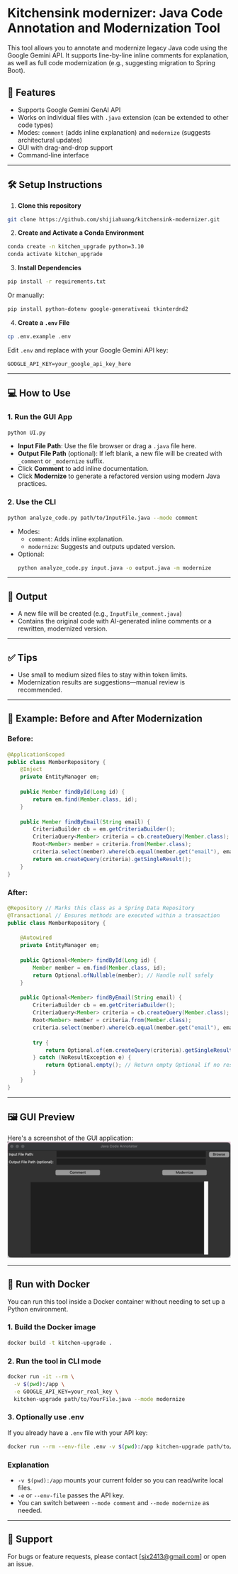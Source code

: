 # Kitchensink modernizer: Java Code Annotation and Modernization Tool

This tool allows you to annotate and modernize legacy Java code using the Google Gemini API. It supports line-by-line inline comments for explanation, as well as full code modernization (e.g., suggesting migration to Spring Boot).

## 🚀 Features

- Supports Google Gemini GenAI API
- Works on individual files with `.java` extension (can be extended to other code types)
- Modes: `comment` (adds inline explanation) and `modernize` (suggests architectural updates)
- GUI with drag-and-drop support
- Command-line interface

---

## 🛠️ Setup Instructions

1. **Clone this repository**

```bash
git clone https://github.com/shijiahuang/kitchensink-modernizer.git
```

2. **Create and Activate a Conda Environment**

```bash
conda create -n kitchen_upgrade python=3.10
conda activate kitchen_upgrade
```

3. **Install Dependencies**

```bash
pip install -r requirements.txt
```

Or manually:
```bash
pip install python-dotenv google-generativeai tkinterdnd2
```

4. **Create a `.env` File**

```bash
cp .env.example .env
```

Edit `.env` and replace with your Google Gemini API key:
```
GOOGLE_API_KEY=your_google_api_key_here
```

---

## 💻 How to Use

### 1. Run the GUI App

```bash
python UI.py
```

- **Input File Path**: Use the file browser or drag a `.java` file here.
- **Output File Path** (optional): If left blank, a new file will be created with `_comment` or `_modernize` suffix.
- Click **Comment** to add inline documentation.
- Click **Modernize** to generate a refactored version using modern Java practices.

### 2. Use the CLI

```bash
python analyze_code.py path/to/InputFile.java --mode comment
```

- Modes:
  - `comment`: Adds inline explanation.
  - `modernize`: Suggests and outputs updated version.
- Optional:
  ```bash
  python analyze_code.py input.java -o output.java -m modernize
  ```

---

## 📂 Output

- A new file will be created (e.g., `InputFile_comment.java`)
- Contains the original code with AI-generated inline comments or a rewritten, modernized version.

---

## ✅ Tips

- Use small to medium sized files to stay within token limits.
- Modernization results are suggestions—manual review is recommended.

---

## 🔁 Example: Before and After Modernization

### Before:
```java
@ApplicationScoped
public class MemberRepository {
    @Inject
    private EntityManager em;

    public Member findById(Long id) {
        return em.find(Member.class, id);
    }

    public Member findByEmail(String email) {
        CriteriaBuilder cb = em.getCriteriaBuilder();
        CriteriaQuery<Member> criteria = cb.createQuery(Member.class);
        Root<Member> member = criteria.from(Member.class);
        criteria.select(member).where(cb.equal(member.get("email"), email));
        return em.createQuery(criteria).getSingleResult();
    }
}
```

### After:
```java
@Repository // Marks this class as a Spring Data Repository
@Transactional // Ensures methods are executed within a transaction
public class MemberRepository {

    @Autowired
    private EntityManager em;

    public Optional<Member> findById(Long id) {
        Member member = em.find(Member.class, id);
        return Optional.ofNullable(member); // Handle null safely
    }

    public Optional<Member> findByEmail(String email) {
        CriteriaBuilder cb = em.getCriteriaBuilder();
        CriteriaQuery<Member> criteria = cb.createQuery(Member.class);
        Root<Member> member = criteria.from(Member.class);
        criteria.select(member).where(cb.equal(member.get("email"), email));

        try {
            return Optional.of(em.createQuery(criteria).getSingleResult());
        } catch (NoResultException e) {
            return Optional.empty(); // Return empty Optional if no result
        }
    }
}
```

---

## 🖼️ GUI Preview

Here's a screenshot of the GUI application:
![screenshot](images/gui_demo.png)

---

## 🐳 Run with Docker

You can run this tool inside a Docker container without needing to set up a Python environment.

### 1. Build the Docker image
```bash
docker build -t kitchen-upgrade .
```

### 2. Run the tool in CLI mode
```bash
docker run -it --rm \
  -v $(pwd):/app \
  -e GOOGLE_API_KEY=your_real_key \
  kitchen-upgrade path/to/YourFile.java --mode modernize
```

### 3. Optionally use .env
If you already have a `.env` file with your API key:
```bash
docker run --rm --env-file .env -v $(pwd):/app kitchen-upgrade path/to/InputFile.java --mode comment
```

### Explanation
- `-v $(pwd):/app` mounts your current folder so you can read/write local files.
- `-e` or `--env-file` passes the API key.
- You can switch between `--mode comment` and `--mode modernize` as needed.

---

## 📧 Support

For bugs or feature requests, please contact [sjx2413@gmail.com] or open an issue.

